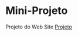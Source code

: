 # Mini-Projeto
Projeto do Web Site
<a href="https://app-1542766455.000webhostapp.com/site_single_page/index.html" target="_blank">Projeto<a>
